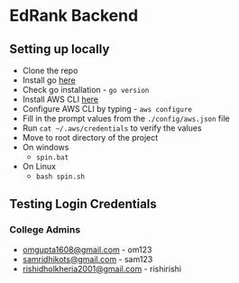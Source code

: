 # EdRank Backend

## Setting up locally

- Clone the repo
- Install go [here](https://go.dev/dl/)
- Check go installation - `go version`
- Install AWS CLI [here](https://docs.aws.amazon.com/cli/latest/userguide/getting-started-install.html)
- Configure AWS CLI by typing - `aws configure`
- Fill in the prompt values from the `./config/aws.json` file
- Run `cat ~/.aws/credentials` to verify the values
- Move to root directory of the project
- On windows
    - `spin.bat`
- On Linux
    - `bash spin.sh`

## Testing Login Credentials
### College Admins
- omgupta1608@gmail.com - om123
- samridhikots@gmail.com - sam123
- rishidholkheria2001@gmail.com - rishirishi
